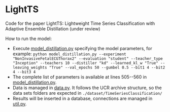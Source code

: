 # LightTS

Code for the paper LightTS: Lightweight Time Series Classification with Adaptive Ensemble Distillation (under review)

How to run the model:
 * Execute [model_distillation.py](model_distillation.py) specifying the model parameters, for example:
 `python model_distillation.py --experiment "NonInvasiveFetalECGThorax2" --evaluation "student" --teacher_type "Inception" --teachers 10 --distiller "kd" --learned_kl_w "True" --leaving_weights "True" --val_epochs 50 --gumbel 0.5 --bit1 4 --bit2 4 --bit3 4`
 * The complete list of parameters is available at lines 505--560 in [model_distillation.py](model_distillation.py).
 * Data is managed in [data.py](./utils/data.py). It follows the UCR archive structure, so the data sets folders are expected in `./dataset/TimeSeriesClassification/`
 * Results will be inserted in a database, connections are managed in [util.py](./utils/util.py).
